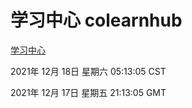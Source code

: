 # 学习中心 colearnhub
[学习中心](http://59.174.25.102:56308/colearnhub/)

2021年 12月 18日 星期六 05:13:05 CST

2021年 12月 17日 星期五 21:13:05 GMT
